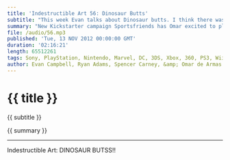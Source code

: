 ```yaml
---
title: 'Indestructible Art 56: Dinosaur Butts'
subtitle: "This week Evan talks about Dinosaur butts. I think there was some other stuff too but, I mean, c'mon dinosaur butts. We all know why your really here."
summary: "New Kickstarter campaign Sportsfriends has Omar excited to play some awesome games the crew saw this year at Indiecade. Silicon Knights is being forced to destroy unsold games. Evan is impressed with the candor Gabe Newell shows when talking to members of 4chan. Reports of  PS4 dev units shipping out sparks discussion on the future console wars. Ryan tells us about the new Constantine book. Spencer is cautiously interested in Jeff Lemire's new Green Arrow run. New details emerge about Bendis' Uncanny Xmen. Ryan and Omar have a difference of opinion about Halo 4. Evan sinks further into Brubaker fandom, and everyone steals Omar's Picks of the Week."
file: /audio/56.mp3
published: 'Tue, 13 NOV 2012 00:00:00 GMT'
duration: '02:16:21'
length: 65512261
tags: Sony, PlayStation, Nintendo, Marvel, DC, 3DS, Xbox, 360, PS3, Wii, PSN, XBLA, Video Games, Comics, Games, Indestructible Art, Silicon Knights, Valve, 4Chan, WiiU, Sportfriends, Kickstarter, Constantine, Jeff Lemire, Green Arrow, Xmen, Brubaker, Fatale
author: Evan Campbell, Ryan Adams, Spencer Carney, &amp; Omar de Armas
---
```


# {{ title }}


{{ subtitle }}


{{ summary }}


- - -

Indestructible Art: DINOSAUR BUTSS!!